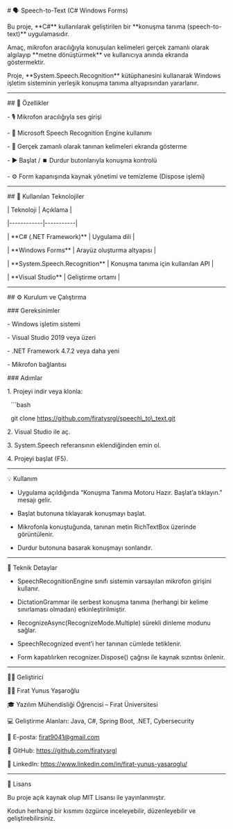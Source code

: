 \# 🗣️ Speech-to-Text (C# Windows Forms)



Bu proje, \*\*C#\*\* kullanılarak geliştirilen bir \*\*konuşma tanıma (speech-to-text)\*\* uygulamasıdır.  



Amaç, mikrofon aracılığıyla konuşulan kelimeleri gerçek zamanlı olarak algılayıp \*\*metne dönüştürmek\*\* ve kullanıcıya anında ekranda göstermektir.  



Proje, \*\*System.Speech.Recognition\*\* kütüphanesini kullanarak Windows işletim sisteminin yerleşik konuşma tanıma altyapısından yararlanır.



-----------------------------------



\## 🚀 Özellikler



\- 🎙️ Mikrofon aracılığıyla ses girişi  

\- 🧠 Microsoft Speech Recognition Engine kullanımı  

\- 📝 Gerçek zamanlı olarak tanınan kelimeleri ekranda gösterme  

\- ▶️ Başlat / ⏹️ Durdur butonlarıyla konuşma kontrolü  

\- ⚙️ Form kapanışında kaynak yönetimi ve temizleme (Dispose işlemi)



-----------------------------------



\## 🧩 Kullanılan Teknolojiler



| Teknoloji | Açıklama |

|------------|-----------|



| \*\*C# (.NET Framework)\*\* | Uygulama dili |



| \*\*Windows Forms\*\* | Arayüz oluşturma altyapısı |



| \*\*System.Speech.Recognition\*\* | Konuşma tanıma için kullanılan API |



| \*\*Visual Studio\*\* | Geliştirme ortamı |



--------------------------



\## ⚙️ Kurulum ve Çalıştırma



\### Gereksinimler

\- Windows işletim sistemi  

\- Visual Studio 2019 veya üzeri  

\- .NET Framework 4.7.2 veya daha yeni  

\- Mikrofon bağlantısı  



\### Adımlar

1\. Projeyi indir veya klonla:

&nbsp;  ```bash

&nbsp;  git clone https://github.com/firatysrgl/speech\_to\_text.git



2\. Visual Studio ile aç.



3\. System.Speech referansının eklendiğinden emin ol.



4\. Projeyi başlat (F5).



------------------------------------

💡 Kullanım



* Uygulama açıldığında “Konuşma Tanıma Motoru Hazır. Başlat’a tıklayın.” mesajı gelir.



* Başlat butonuna tıklayarak konuşmayı başlat.



* Mikrofonla konuştuğunda, tanınan metin RichTextBox üzerinde görüntülenir.



* Durdur butonuna basarak konuşmayı sonlandır.



----------------------------------------

🧠 Teknik Detaylar



* SpeechRecognitionEngine sınıfı sistemin varsayılan mikrofon girişini kullanır.



* DictationGrammar ile serbest konuşma tanıma (herhangi bir kelime sınırlaması olmadan) etkinleştirilmiştir.



* RecognizeAsync(RecognizeMode.Multiple) sürekli dinleme modunu sağlar.



* SpeechRecognized event’i her tanınan cümlede tetiklenir.



* Form kapatılırken recognizer.Dispose() çağrısı ile kaynak sızıntısı önlenir.



---------------------------------------

🧑‍💻 Geliştirici



👨‍💻 Fırat Yunus Yaşaroğlu

🎓 Yazılım Mühendisliği Öğrencisi – Fırat Üniversitesi

💻 Geliştirme Alanları: Java, C#, Spring Boot, .NET, Cybersecurity

📧 E-posta: firat9041@gmail.com



🐙 GitHub: https://github.com/firatysrgl



💼 LinkedIn:  https://www.linkedin.com/in/firat-yunus-yasaroglu/



---------------------------------------------

📄 Lisans



Bu proje açık kaynak olup MIT Lisansı ile yayınlanmıştır.

Kodun herhangi bir kısmını özgürce inceleyebilir, düzenleyebilir ve geliştirebilirsiniz.





